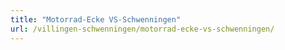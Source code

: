 ```yaml
---
title: "Motorrad-Ecke VS-Schwenningen"
url: /villingen-schwenningen/motorrad-ecke-vs-schwenningen/
---
```

